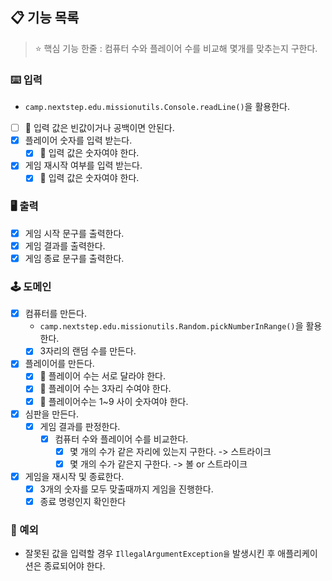 ## 📋 기능 목록

> ⭐ 핵심 기능 한줄 : 컴퓨터 수와 플레이어 수를 비교해 몇개를 맞추는지 구한다.

### ⌨️ 입력

- `camp.nextstep.edu.missionutils.Console.readLine()`을 활용한다.
- [ ] 🧨 입력 값은 빈값이거나 공백이면 안된다.
- [x] 플레이어 숫자를 입력 받는다.
    - [x] 🧨 입력 값은 숫자여야 한다.
- [x] 게임 재시작 여부를 입력 받는다.
    - [x] 🧨 입력 값은 숫자여야 한다.

### 🖥 출력

- [x] 게임 시작 문구를 출력한다.
- [x] 게임 결과를 출력한다.
- [x] 게임 종료 문구를 출력한다.

### 🕹️ 도메인

- [x] 컴퓨터를 만든다.
    - `camp.nextstep.edu.missionutils.Random.pickNumberInRange()`을 활용한다.
    - [x] 3자리의 랜덤 수를 만든다.
- [x] 플레이어를 만든다.
    - [x] 🧨 플레이어 수는 서로 달라야 한다.
    - [x] 🧨 플레이어 수는 3자리 수여야 한다.
    - [x] 🧨 플레이어수는 1~9 사이 숫자여야 한다.
- [x] 심판을 만든다.
    - [x] 게임 결과를 판정한다.
        - [x] 컴퓨터 수와 플레이어 수를 비교한다.
            - [x] 몇 개의 수가 같은 자리에 있는지 구한다. -> 스트라이크
            - [x] 몇 개의 수가 같은지 구한다. -> 볼 or 스트라이크
- [x] 게임을 재시작 및 종료한다.
    - [x] 3개의 숫자를 모두 맞출때까지 게임을 진행한다.
    - [x] 종료 명령인지 확인한다

### 🧨 예외

- 잘못된 값을 입력할 경우 `IllegalArgumentException을` 발생시킨 후 애플리케이션은 종료되어야 한다.
